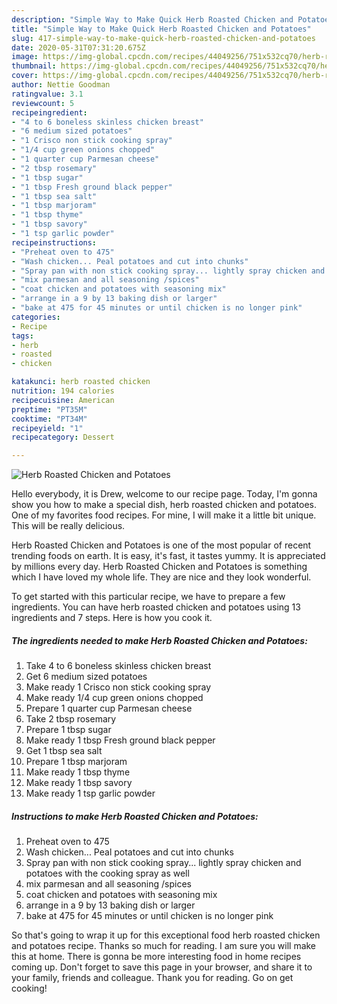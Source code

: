 ```yaml
---
description: "Simple Way to Make Quick Herb Roasted Chicken and Potatoes"
title: "Simple Way to Make Quick Herb Roasted Chicken and Potatoes"
slug: 417-simple-way-to-make-quick-herb-roasted-chicken-and-potatoes
date: 2020-05-31T07:31:20.675Z
image: https://img-global.cpcdn.com/recipes/44049256/751x532cq70/herb-roasted-chicken-and-potatoes-recipe-main-photo.jpg
thumbnail: https://img-global.cpcdn.com/recipes/44049256/751x532cq70/herb-roasted-chicken-and-potatoes-recipe-main-photo.jpg
cover: https://img-global.cpcdn.com/recipes/44049256/751x532cq70/herb-roasted-chicken-and-potatoes-recipe-main-photo.jpg
author: Nettie Goodman
ratingvalue: 3.1
reviewcount: 5
recipeingredient:
- "4 to 6 boneless skinless chicken breast"
- "6 medium sized potatoes"
- "1 Crisco non stick cooking spray"
- "1/4 cup green onions chopped"
- "1 quarter cup Parmesan cheese"
- "2 tbsp rosemary"
- "1 tbsp sugar"
- "1 tbsp Fresh ground black pepper"
- "1 tbsp sea salt"
- "1 tbsp marjoram"
- "1 tbsp thyme"
- "1 tbsp savory"
- "1 tsp garlic powder"
recipeinstructions:
- "Preheat oven to 475"
- "Wash chicken... Peal potatoes and cut into chunks"
- "Spray pan with non stick cooking spray... lightly spray chicken and potatoes with the cooking spray as well"
- "mix parmesan and all seasoning /spices"
- "coat chicken and potatoes with seasoning mix"
- "arrange in a 9 by 13 baking dish or larger"
- "bake at 475 for 45 minutes or until chicken is no longer pink"
categories:
- Recipe
tags:
- herb
- roasted
- chicken

katakunci: herb roasted chicken 
nutrition: 194 calories
recipecuisine: American
preptime: "PT35M"
cooktime: "PT34M"
recipeyield: "1"
recipecategory: Dessert

---
```



![Herb Roasted Chicken and Potatoes](https://img-global.cpcdn.com/recipes/44049256/751x532cq70/herb-roasted-chicken-and-potatoes-recipe-main-photo.jpg)

Hello everybody, it is Drew, welcome to our recipe page. Today, I'm gonna show you how to make a special dish, herb roasted chicken and potatoes. One of my favorites food recipes. For mine, I will make it a little bit unique. This will be really delicious.



Herb Roasted Chicken and Potatoes is one of the most popular of recent trending foods on earth. It is easy, it's fast, it tastes yummy. It is appreciated by millions every day. Herb Roasted Chicken and Potatoes is something which I have loved my whole life. They are nice and they look wonderful.


To get started with this particular recipe, we have to prepare a few ingredients. You can have herb roasted chicken and potatoes using 13 ingredients and 7 steps. Here is how you cook it.

<!--inarticleads1-->

##### The ingredients needed to make Herb Roasted Chicken and Potatoes:

1. Take 4 to 6 boneless skinless chicken breast
1. Get 6 medium sized potatoes
1. Make ready 1 Crisco non stick cooking spray
1. Make ready 1/4 cup green onions chopped
1. Prepare 1 quarter cup Parmesan cheese
1. Take 2 tbsp rosemary
1. Prepare 1 tbsp sugar
1. Make ready 1 tbsp Fresh ground black pepper
1. Get 1 tbsp sea salt
1. Prepare 1 tbsp marjoram
1. Make ready 1 tbsp thyme
1. Make ready 1 tbsp savory
1. Make ready 1 tsp garlic powder




<!--inarticleads2-->

##### Instructions to make Herb Roasted Chicken and Potatoes:

1. Preheat oven to 475
1. Wash chicken... Peal potatoes and cut into chunks
1. Spray pan with non stick cooking spray... lightly spray chicken and potatoes with the cooking spray as well
1. mix parmesan and all seasoning /spices
1. coat chicken and potatoes with seasoning mix
1. arrange in a 9 by 13 baking dish or larger
1. bake at 475 for 45 minutes or until chicken is no longer pink




So that's going to wrap it up for this exceptional food herb roasted chicken and potatoes recipe. Thanks so much for reading. I am sure you will make this at home. There is gonna be more interesting food in home recipes coming up. Don't forget to save this page in your browser, and share it to your family, friends and colleague. Thank you for reading. Go on get cooking!
